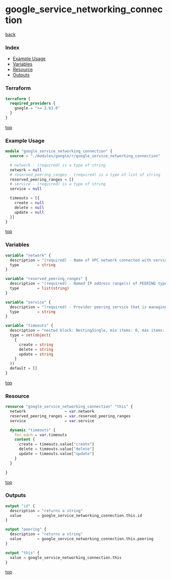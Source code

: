 # google_service_networking_connection

[back](../google.md)

### Index

- [Example Usage](#example-usage)
- [Variables](#variables)
- [Resource](#resource)
- [Outputs](#outputs)

### Terraform

```terraform
terraform {
  required_providers {
    google = ">= 3.63.0"
  }
}
```

[top](#index)

### Example Usage

```terraform
module "google_service_networking_connection" {
  source = "./modules/google/r/google_service_networking_connection"

  # network - (required) is a type of string
  network = null
  # reserved_peering_ranges - (required) is a type of list of string
  reserved_peering_ranges = []
  # service - (required) is a type of string
  service = null

  timeouts = [{
    create = null
    delete = null
    update = null
  }]
}
```

[top](#index)

### Variables

```terraform
variable "network" {
  description = "(required) - Name of VPC network connected with service producers using VPC peering."
  type        = string
}

variable "reserved_peering_ranges" {
  description = "(required) - Named IP address range(s) of PEERING type reserved for this service provider. Note that invoking this method with a different range when connection is already established will not reallocate already provisioned service producer subnetworks."
  type        = list(string)
}

variable "service" {
  description = "(required) - Provider peering service that is managing peering connectivity for a service provider organization. For Google services that support this functionality it is 'servicenetworking.googleapis.com'."
  type        = string
}

variable "timeouts" {
  description = "nested block: NestingSingle, min items: 0, max items: 0"
  type = set(object(
    {
      create = string
      delete = string
      update = string
    }
  ))
  default = []
}
```

[top](#index)

### Resource

```terraform
resource "google_service_networking_connection" "this" {
  network                 = var.network
  reserved_peering_ranges = var.reserved_peering_ranges
  service                 = var.service

  dynamic "timeouts" {
    for_each = var.timeouts
    content {
      create = timeouts.value["create"]
      delete = timeouts.value["delete"]
      update = timeouts.value["update"]
    }
  }

}
```

[top](#index)

### Outputs

```terraform
output "id" {
  description = "returns a string"
  value       = google_service_networking_connection.this.id
}

output "peering" {
  description = "returns a string"
  value       = google_service_networking_connection.this.peering
}

output "this" {
  value = google_service_networking_connection.this
}
```

[top](#index)